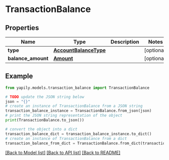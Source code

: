 # TransactionBalance


## Properties

Name | Type | Description | Notes
------------ | ------------- | ------------- | -------------
**type** | [**AccountBalanceType**](AccountBalanceType.md) |  | [optional] 
**balance_amount** | [**Amount**](Amount.md) |  | [optional] 

## Example

```python
from yapily.models.transaction_balance import TransactionBalance

# TODO update the JSON string below
json = "{}"
# create an instance of TransactionBalance from a JSON string
transaction_balance_instance = TransactionBalance.from_json(json)
# print the JSON string representation of the object
print(TransactionBalance.to_json())

# convert the object into a dict
transaction_balance_dict = transaction_balance_instance.to_dict()
# create an instance of TransactionBalance from a dict
transaction_balance_from_dict = TransactionBalance.from_dict(transaction_balance_dict)
```
[[Back to Model list]](../README.md#documentation-for-models) [[Back to API list]](../README.md#documentation-for-api-endpoints) [[Back to README]](../README.md)


